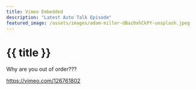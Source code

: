 ```yaml
---
title: Vimeo Embedded
description: "Latest Auto Talk Episode"
featured_image: /assets/images/adam-miller-dBaz0xhCkPY-unsplash.jpeg
---
```


# {{ title }}

Why are you out of order???

https://vimeo.com/126761802
